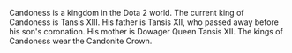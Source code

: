 Candoness is a kingdom in the Dota 2 world. The current king of Candoness is Tansis XIII. His father is Tansis XII, who passed away before his son's coronation. His mother is Dowager Queen Tansis XII. The kings of Candoness wear the Candonite Crown.
